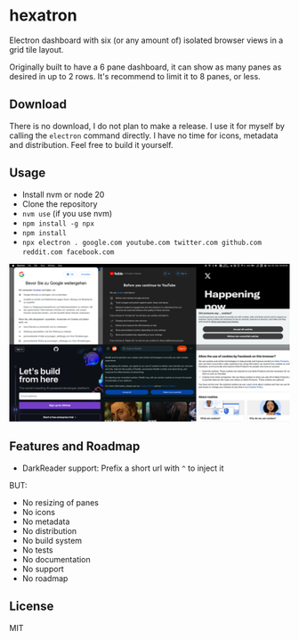 # hexatron

Electron dashboard with six (or any amount of) isolated browser views in a grid tile layout.

Originally built to have a 6 pane dashboard, it can show as many panes as desired in up to 2 rows.
It's recommend to limit it to 8 panes, or less.

## Download

There is no download, I do not plan to make a release. I use it for myself by calling the `electron`
command directly. I have no time for icons, metadata and distribution. Feel free to build it yourself.

## Usage

- Install nvm or node 20
- Clone the repository
- `nvm use` (if you use nvm)
- `npm install -g npx`
- `npm install`
- `npx electron . google.com youtube.com twitter.com github.com reddit.com facebook.com`

<center><kbd><img src="preview.png" /></kbd></center>

## Features and Roadmap

- DarkReader support: Prefix a short url with `^` to inject it

BUT:

- No resizing of panes
- No icons
- No metadata
- No distribution
- No build system
- No tests
- No documentation
- No support
- No roadmap

## License

MIT
